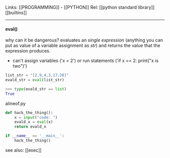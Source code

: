 Links: [[PROGRAMMING]] - [[PYTHON]]
Rel: [[python standard library]] [[builtins]]

--- 
#### eval()
why can it be dangerous?
evaluates an *single expression* (anything you can put as value of a variable assignment as *str*) and returns the value that the expression produces.
- can't assign variables ('x = 2') or run statements ('if x == 2: print("x is two")')
```py
list_str = "[2,9,4,3,17,20]"
evald_str = eval(list_str)

>>> type(evald_str == list)
True
```
alineof.py
```py
def hack_the_thing():
	x = input("code: ")
	evald_x = eval(x)
	return evald_x

if __name__ == '__main__':
	hack_the_thing()

```

see also: [[exec]]